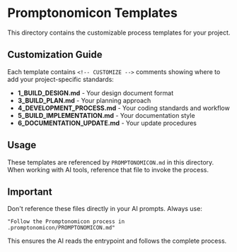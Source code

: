 # Promptonomicon Templates

This directory contains the customizable process templates for your project.

## Customization Guide

Each template contains `<!-- CUSTOMIZE -->` comments showing where to add your project-specific standards:

- **1_BUILD_DESIGN.md** - Your design document format
- **3_BUILD_PLAN.md** - Your planning approach
- **4_DEVELOPMENT_PROCESS.md** - Your coding standards and workflow
- **5_BUILD_IMPLEMENTATION.md** - Your documentation style
- **6_DOCUMENTATION_UPDATE.md** - Your update procedures

## Usage

These templates are referenced by `PROMPTONOMICON.md` in this directory. When working with AI tools, reference that file to invoke the process.

## Important

Don't reference these files directly in your AI prompts. Always use:
```
"Follow the Promptonomicon process in .promptonomicon/PROMPTONOMICON.md"
```

This ensures the AI reads the entrypoint and follows the complete process.
